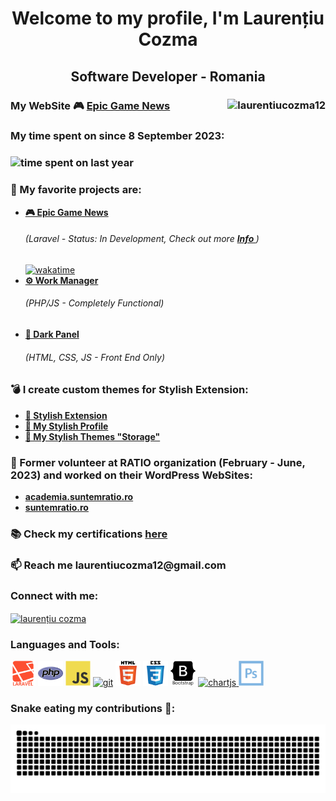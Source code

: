 <!--  Link: https://rahuldkjain.github.io/gh-profile-readme-generator/ -->
<h1 align="center"> Welcome to my profile, I'm Laurențiu Cozma </h1>
<h2 align="center"> Software Developer - Romania </h2>

<h3><img align="right" src="https://komarev.com/ghpvc/?username=laurentiucozma12&label=Profile%20views&color=brightgreen&style=for-the-badge" alt="laurentiucozma12" /></h3>
<h3 aligh="left"> My WebSite 🎮 <a href="https://epicgamenews.com/" target="_blank">Epic Game News</a></h3> 

<!-- Time Spent On -->
<h3> My time spent on since 8 September 2023: </h3>     
<h3 align="left">
 <img src="https://github-readme-stats.vercel.app/api/wakatime?username=laurentiucozma12&hide_title=true&hide_border=true&langs_count=5&text_color=777&theme=transparent" alt="time spent on last year" />
</h3>

<h3> 🍍 My favorite projects are: </h3>
<ul>
   <li>
    <b><a href="https://www.epicgamenews.com/"> 🎮 Epic Game News </a></b>
    <h6> (Laravel - Status: In Development, Check out more <b><a href="https://github.com/laurentiucozma12/epicgamenews-presentation"> Info </a></b>)</h6>
    <a href="https://wakatime.com/badge/user/f129cf21-5311-498f-98bb-e23c007757e2/project/839026fe-6ef0-486b-b0e3-f3eb6a1faf1f"><img src="https://wakatime.com/badge/user/f129cf21-5311-498f-98bb-e23c007757e2/project/839026fe-6ef0-486b-b0e3-f3eb6a1faf1f.svg" alt="wakatime"></a>
   </li>
   <li><b><a href="https://github.com/laurentiucozma12/Work-Manager-Thesis"> ⚙️ Work Manager </a></b><h6> (PHP/JS - Completely Functional) </h6></li>
   <li><b><a href="https://github.com/laurentiucozma12/Dark-Panel"> 🍪 Dark Panel </a></b><h6>(HTML, CSS, JS - Front End Only) </h6></li>
</ul>

<h3> 💣 I create custom themes for Stylish Extension: </h3>
<ul>
   <li><b><a href="https://chrome.google.com/webstore/detail/stylish-custom-themes-for/fjnbnpbmkenffdnngjfgmeleoegfcffe"> 🏰 Stylish Extension </a></b></li>
   <li><b><a href="https://userstyles.org/user-profile/3767261"> 🐢 My Stylish Profile </a></b></li>
   <li><b><a href="https://github.com/laurentiucozma12/stylish-themes"> 🐋 My Stylish Themes "Storage" </a></b></li>
</ul>    

<h3> 🤝 Former volunteer at <b>RATIO</b> organization (February - June, 2023) and worked on their WordPress WebSites: </h3>        
<ul>
 <li><b><a href="https://academia.suntemratio.ro/">academia.suntemratio.ro</a></b></li>
 <li><b><a href="https://suntemratio.ro/">suntemratio.ro</a></b></li>
</ul>    
       
<h3> 📚 Check my certifications <b><a href="https://github.com/laurentiucozma12/Certifications">here</a></b></h3>

<h3> 📫 Reach me <b>laurentiucozma12@gmail.com</b></h3>

<h3 align="left">Connect with me:</h3>
<p align="left">
   <a href="https://www.linkedin.com/in/lauren%C8%9Biu-cozma-0025411ab/" target="blank"><img align="center" src="https://raw.githubusercontent.com/rahuldkjain/github-profile-readme-generator/master/src/images/icons/Social/linked-in-alt.svg" alt="laurențiu cozma" height="30" width="40" /></a>
</p>

<h3 align="left">Languages and Tools:</h3>
<p align="left">
  <a href="https://laravel.com/" target="_blank" rel="noreferrer"> <img src="https://raw.githubusercontent.com/devicons/devicon/master/icons/laravel/laravel-plain-wordmark.svg" alt="laravel" width="40" height="40"/></a>
<!--   <a href="https://www.docker.com/" target="_blank" rel="noreferrer"> <img src="https://raw.githubusercontent.com/devicons/devicon/master/icons/docker/docker-original-wordmark.svg" alt="docker" width="40" height="40"/> </a> -->
  <a href="https://www.php.net" target="_blank" rel="noreferrer"> <img src="https://raw.githubusercontent.com/devicons/devicon/master/icons/php/php-original.svg" alt="php" width="40" height="40"/></a>
    <a href="https://developer.mozilla.org/en-US/docs/Web/JavaScript" target="_blank" rel="noreferrer"><img src="https://raw.githubusercontent.com/devicons/devicon/master/icons/javascript/javascript-original.svg" alt="javascript" width="40" height="40"/></a>
    <a href="https://git-scm.com/" target="_blank" rel="noreferrer"> <img src="https://www.vectorlogo.zone/logos/git-scm/git-scm-icon.svg" alt="git" width="40" height="40"/></a>
  <a href="https://www.w3.org/html/" target="_blank" rel="noreferrer"><img src="https://raw.githubusercontent.com/devicons/devicon/master/icons/html5/html5-original-wordmark.svg" alt="html5" width="40" height="40"/></a>
  <a href="https://www.w3schools.com/css/" target="_blank" rel="noreferrer"> <img src="https://raw.githubusercontent.com/devicons/devicon/master/icons/css3/css3-original-wordmark.svg" alt="css3" width="40" height="40"/></a>
  <a href="https://getbootstrap.com" target="_blank" rel="noreferrer"><img src="https://raw.githubusercontent.com/devicons/devicon/master/icons/bootstrap/bootstrap-plain-wordmark.svg" alt="bootstrap" width="40" height="40"/></a> 
  <a href="https://www.chartjs.org" target="_blank" rel="noreferrer"> <img src="https://www.chartjs.org/media/logo-title.svg" alt="chartjs" width="40" height="40"/> </a>  
<!--    <a href="https://www.mysql.com/" target="_blank" rel="noreferrer"><img src="https://raw.githubusercontent.com/devicons/devicon/master/icons/mysql/mysql-original-wordmark.svg" alt="mysql" width="40" height="40"/></a>
  <a href="https://www.w3schools.com/cs/" target="_blank" rel="noreferrer"><img src="https://raw.githubusercontent.com/devicons/devicon/master/icons/csharp/csharp-original.svg" alt="csharp" width="40" height="40"/></a>
  <a href="https://www.w3schools.com/cpp/" target="_blank" rel="noreferrer"> <img src="https://raw.githubusercontent.com/devicons/devicon/master/icons/cplusplus/cplusplus-original.svg" alt="cplusplus" width="40" height="40"/></a> -->
  <a href="https://www.photoshop.com/en" target="_blank" rel="noreferrer"><img src="https://raw.githubusercontent.com/devicons/devicon/master/icons/photoshop/photoshop-line.svg" alt="photoshop" width="40" height="40"/></a>
</p>  

<!-- Snake Dark SVG -->
<h3> Snake eating my contributions 🐍:</h3>
<picture>
  <source media="(prefers-color-scheme: dark)" srcset="https://raw.githubusercontent.com/laurentiucozma12/laurentiucozma12/b6cefefa997f63e8b523dc66bc9a66f70fa22905/github-contribution-grid-snake-dark.svg" />
  <img alt="github-snake" src="https://raw.githubusercontent.com/laurentiucozma12/laurentiucozma12/b6cefefa997f63e8b523dc66bc9a66f70fa22905/github-contribution-grid-snake-dark.svg" />
</picture>
